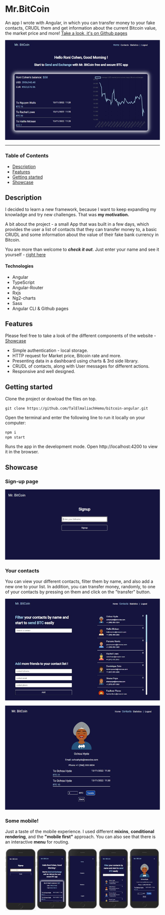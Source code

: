 
# Mr.BitCoin
An app I wrote with Angular, in which you can transfer money to your fake contacts, CRUDL them and get information about the current Bitcoin value, the market price and more!
[Take a look, it's on Github pages](https://talelmaliachhemo.github.io/bitcoin-angular/#/)

![Homepage image](src/assets/imgs/home-img.JPG)
___

### Table of Contents
- [Description](#description)
- [Features](#features)
- [Getting started](#getting-started)
- [Showcase](#showcase)

## Description
I decided to learn a new framework, because I want to keep expanding my knowladge and try new challenges. That was **my motivation.** 

A bit about the project - a small App that was built in a few days, which provides the user a list of contacts that they can transfer money to, a basic CRUDL and some information about the value of their fake bank currency in Bitcoin.

You are more than welcome to ***check it out***. Just enter your name and see it yourself - [right here](https://talelmaliachhemo.github.io/bitcoin-angular/#/)


#### Technologies

- Angular
- TypeScript
- Angular-Router
- Rxjs
- Ng2-charts
- Sass
- Angular CLI & Github pages

## Features
Please feel free to take a look of the different components of the website - [Showcase](#showcase)

- Simple authentication - local storage.
- HTTP request for Market price, Bitcoin rate and more.
- Presenting data in a dashboard using charts & 3rd side library.
- CRUDL of contacts, along with User messages for different actions.
- Responsive and well designed.


## Getting started
Clone the project or dowload the files on top.
```
git clone https://github.com/TalElmaliachHemo/bitcoin-angular.git
```
Open the terminal and enter the following line to run it locally on your computer:
```
npm i
npm start 
```
Runs the app in the development mode.
Open http://localhost:4200 to view it in the browser.

## Showcase

### Sign-up page

![Signup page image](src/assets/imgs/signup-img.JPG)

### Your contacts
You can view your different contacts, filter them by name, and also add a new one to your list.
In addition, you can transfer money, randomly, to one of your contacts by pressing on them and click on the "transfer" button.

![Contacts page image](src/assets/imgs/contact-img.JPG)

![Contacts details image](src/assets/imgs/contact-details-img.JPG)


### Some mobile!
Just a taste of the mobile experience. I used different **mixins**, **conditional rendering**, and the **"mobile first"** approach. 
You can also see that there is an interactive **menu** for routing.

<img src="src/assets/imgs/signup-mobile-img.JPG" width="20%" style="float: left"/><img src="src/assets/imgs/home-mobile-img.JPG" width="20%" style="float: left"/><img src="src/assets/imgs/menu-mobile-img.JPG" width="20%" style="float: left;"/><img src="src/assets/imgs/contact-mobile-img.JPG" width="20%" style="float: left;"/><img src="src/assets/imgs/contact-details-mobile-img.JPG" width="20%" style="float: left;"/>

<!-- ### Dashboard
Here I present some of the user bank details, with charts about USD exchange trade value over the years, the Market place and their latest moves.

![Dashboard image](src/assets/imgs/chart-dekstop.jpg "Dashboard") -->

